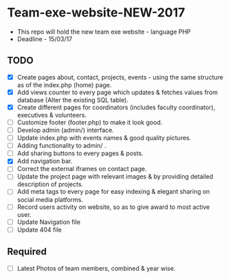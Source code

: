 # Team-exe-website-NEW-2017
- This repo will hold the new team exe website - language PHP
- Deadline - 15/03/17

## TODO
- [x] Create pages about, contact, projects, events - using the same structure as of the index.php (home) page.
- [x] Add views counter to every page which updates & fetches values from database (Alter the existing SQL table).
- [x] Create different pages for coordinators (includes faculty coordinator), executives & volunteers.
- [ ] Customize footer (footer.php) to make it look good.
- [ ] Develop admin (admin/) interface.
- [ ] Update index.php with events names & good quality pictures.
- [ ] Adding functionality to admin/ .
- [ ] Add sharing buttons to every pages & posts.
- [x] Add navigation bar.
- [ ] Correct the external iframes on contact page.
- [ ] Update the project page with relevant images & by providing detailed description of projects.
- [ ] Add meta tags to every page for easy indexing & elegant sharing on social media platforms.
- [ ] Record users activity on website, so as to give award to most active user.
- [ ] Update Navigation file
- [ ] Update 404 file

## Required
- [ ] Latest Photos of team members, combined & year wise.